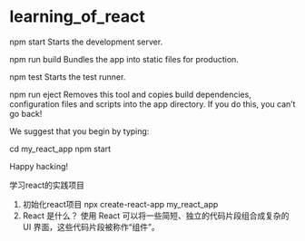 # learning_of_react
  npm start
    Starts the development server.

  npm run build
    Bundles the app into static files for production.

  npm test
    Starts the test runner.

  npm run eject
    Removes this tool and copies build dependencies, configuration files
    and scripts into the app directory. If you do this, you can’t go back!

We suggest that you begin by typing:

  cd my_react_app
  npm start

Happy hacking!

学习react的实践项目
1. 初始化react项目
npx create-react-app my_react_app
2. React 是什么？
使用 React 可以将一些简短、独立的代码片段组合成复杂的 UI 界面，这些代码片段被称作“组件”。
